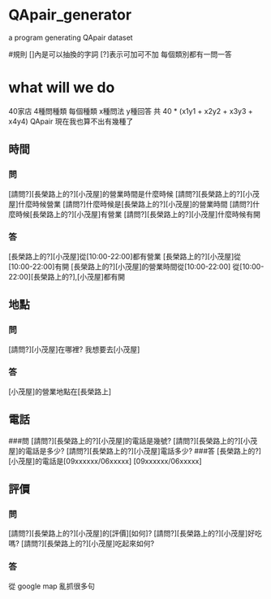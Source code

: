 # QApair_generator
a program generating QApair dataset


#規則
[]內是可以抽換的字詞
[?]表示可加可不加
每個類別都有一問一答

# what will we do 

40家店 4種問種類 每個種類 x種問法 y種回答
共 40 * (x1y1 + x2y2 + x3y3 + x4y4) QApair
現在我也算不出有幾種了


## 時間
### 問
[請問?][長榮路上的?][小茂屋]的營業時間是什麼時候
[請問?][長榮路上的?][小茂屋]什麼時候營業
[請問?]什麼時候是[長榮路上的?][小茂屋]的營業時間
[請問?]什麼時候[長榮路上的?][小茂屋]有營業
[請問?][長榮路上的?][小茂屋]什麼時候有開
### 答
[長榮路上的?][小茂屋]從[10:00-22:00]都有營業
[長榮路上的?][小茂屋]從[10:00-22:00]有開
[長榮路上的?][小茂屋]的營業時間從[10:00-22:00]
從[10:00-22:00][長榮路上的?],[小茂屋]都有開

## 地點
### 問
[請問?][小茂屋]在哪裡?
我想要去[小茂屋]
### 答
[小茂屋]的營業地點在[長榮路上]


## 電話
###問
[請問?][長榮路上的?][小茂屋]的電話是幾號?
[請問?][長榮路上的?][小茂屋]的電話是多少?
[請問?][長榮路上的?][小茂屋]電話多少?
###答
[長榮路上的?][小茂屋]的電話是[09xxxxxx/06xxxxx]
[09xxxxxx/06xxxxx]

## 評價
### 問
[請問?][長榮路上的?][小茂屋]的[評價][如何]?
[請問?][長榮路上的?][小茂屋]好吃嗎?
[請問?][長榮路上的?][小茂屋]吃起來如何?
### 答
從 google map 亂抓很多句
